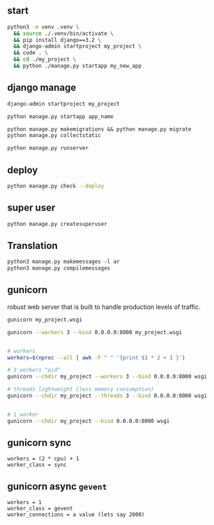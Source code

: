 ## start
```sh
python3 -m venv .venv \
  && source ./.venv/bin/activate \
  && pip install django==3.2 \
  && django-admin startproject my_project \
  && code . \
  && cd ./my_project \
  && python ./manage.py startapp my_new_app
```


## django manage
```txt
django-admin startproject my_project

python manage.py startapp app_name

python manage.py makemigrations && python manage.py migrate
python manage.py collectstatic

python manage.py runserver
```


## deploy
```bash
python manage.py check --deploy
```


## super user
```txt
python manage.py createsuperuser
```


## Translation
```txt
python3 manage.py makemessages -l ar
python3 manage.py compilemessages
```


## gunicorn
robust web server that is built to handle production levels of traffic.
```bash
gunicorn my_project.wsgi

gunicorn --workers 3 --bind 0.0.0.0:8000 my_project.wsgi


# workers
workers=$(nproc --all | awk -F " " '{print $1 * 2 + 1 }')

# 3 workers "pid"
gunicorn --chdir my_project --workers 3 --bind 0.0.0.0:8000 wsgi

# threads lightweight (less memory consumption)
gunicorn --chdir my_project --threads 3 --bind 0.0.0.0:8000 wsgi


# 1 worker
gunicorn --chdir my_project --bind 0.0.0.0:8000 wsgi
```


## gunicorn sync
```text
workers = (2 * cpu) + 1
worker_class = sync
```

## gunicorn async `gevent`
```text
workers = 1
worker_class = gevent
worker_connections = a value (lets say 2000)
```
